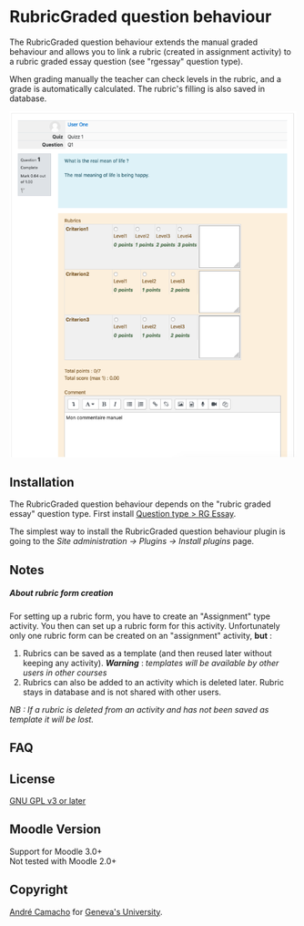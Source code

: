 # RubricGraded question behaviour

The RubricGraded question behaviour extends the manual graded behaviour and allows
you to link a rubric (created in assignment activity) to a rubric graded essay
question (see "rgessay" question type).

When grading manually the teacher can check levels in the rubric, and a grade is 
automatically calculated. The rubric's filling is also saved in database.  

![Screenshot](pix/illustration.png "Screenshot")

[//]: # "Lorem ipsum dolor sit amet, consectetur adipiscing elit. Nam condimentum vulputate
         lectus at euismod. Suspendisse lorem quam, dapibus id eleifend non, accumsan aliquam
         risus. Maecenas urna turpis, rhoncus et commodo non, ullamcorper sed magna. Praesent 
         in dapibus justo. Quisque volutpat enim bibendum maximus volutpat. Aliquam lobortis 
         leo sed mauris sodales mattis. Nulla vestibulum eu felis at auctor."

[//]: # "Sed blandit nibh eget auctor pharetra. Nullam non neque molestie felis iaculis luctus. 
         Duis eget efficitur ante. Fusce non nibh in nisl vestibulum consectetur in eu dui. 
         Donec cursus magna mauris, id eleifend sem tempor ut. Curabitur quis mauris id sem 
         accumsan volutpat. Vivamus vestibulum sollicitudin velit vel hendrerit. Phasellus 
         aliquam molestie odio, et ullamcorper diam eleifend et. Nunc non finibus libero. "


## Installation

The RubricGraded question behaviour depends on the "rubric graded essay" question type.
First install
[Question type > RG Essay](https://github.com/a-camacho/moodle-qt-rgessay).

The simplest way to install the RubricGraded question behaviour plugin is going to the 
*Site administration -> Plugins -> Install plugins* page. 

## Notes

##### About rubric form creation

For setting up a rubric form, you have to create an "Assignment" type activity. You then can set
up a rubric form for this activity. Unfortunately only one rubric form can be created on an "assignment"
activity, **but** :

  1. Rubrics can be saved as a template (and then reused later without keeping any activity).
  _**Warning**_ : _templates will be available by other users in other courses_
  2. Rubrics can also be added to an activity which is deleted later. Rubric stays in database and is not
  shared with other users.
  
_NB : If a rubric is deleted from an activity and has not been saved as template it will be lost._
  
## FAQ

## License

[GNU GPL v3 or later](http://www.gnu.org/copyleft/gpl.html) 

## Moodle Version

Support for Moodle 3.0+  
Not tested with Moodle 2.0+

## Copyright

[André Camacho](https://www.camacho.pt) for [Geneva's University](https://www.unige.ch/).